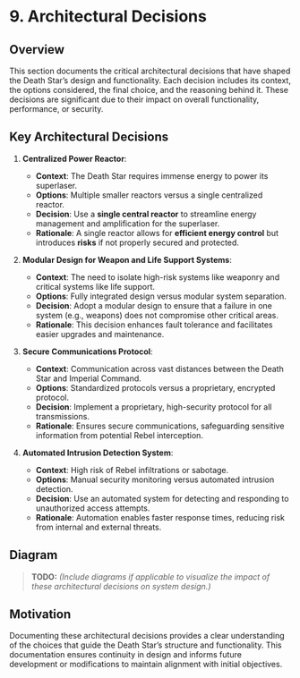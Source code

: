 # 9. Architectural Decisions

## Overview

This section documents the critical architectural decisions that have shaped the Death Star’s design and functionality. Each decision includes its context, the options considered, the final choice, and the reasoning behind it. These decisions are significant due to their impact on overall functionality, performance, or security.

## Key Architectural Decisions

1. **Centralized Power Reactor**: 
   - **Context**: The Death Star requires immense energy to power its superlaser.
   - **Options**: Multiple smaller reactors versus a single centralized reactor.
   - **Decision**: Use a **single central reactor** to streamline energy management and amplification for the superlaser.
   - **Rationale**: A single reactor allows for **efficient energy control** but introduces **risks** if not properly secured and protected.

2. **Modular Design for Weapon and Life Support Systems**:
   - **Context**: The need to isolate high-risk systems like weaponry and critical systems like life support.
   - **Options**: Fully integrated design versus modular system separation.
   - **Decision**: Adopt a modular design to ensure that a failure in one system (e.g., weapons) does not compromise other critical areas.
   - **Rationale**: This decision enhances fault tolerance and facilitates easier upgrades and maintenance.

3. **Secure Communications Protocol**:
   - **Context**: Communication across vast distances between the Death Star and Imperial Command.
   - **Options**: Standardized protocols versus a proprietary, encrypted protocol.
   - **Decision**: Implement a proprietary, high-security protocol for all transmissions.
   - **Rationale**: Ensures secure communications, safeguarding sensitive information from potential Rebel interception.

4. **Automated Intrusion Detection System**:
   - **Context**: High risk of Rebel infiltrations or sabotage.
   - **Options**: Manual security monitoring versus automated intrusion detection.
   - **Decision**: Use an automated system for detecting and responding to unauthorized access attempts.
   - **Rationale**: Automation enables faster response times, reducing risk from internal and external threats.

## Diagram

> **TODO:** _(Include diagrams if applicable to visualize the impact of these architectural decisions on system design.)_

## Motivation

Documenting these architectural decisions provides a clear understanding of the choices that guide the Death Star’s structure and functionality. This documentation ensures continuity in design and informs future development or modifications to maintain alignment with initial objectives.

